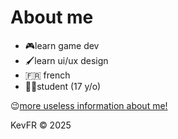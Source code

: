 
<h1>About me</h1>

* 🎮learn game dev
* 🖌️learn ui/ux design 
* 🇫🇷 french
* 👨‍🎓student (17 y/o)


😉<a href="https://kevfr8.github.io/">more useless information about me!</a>

KevFR © 2025
